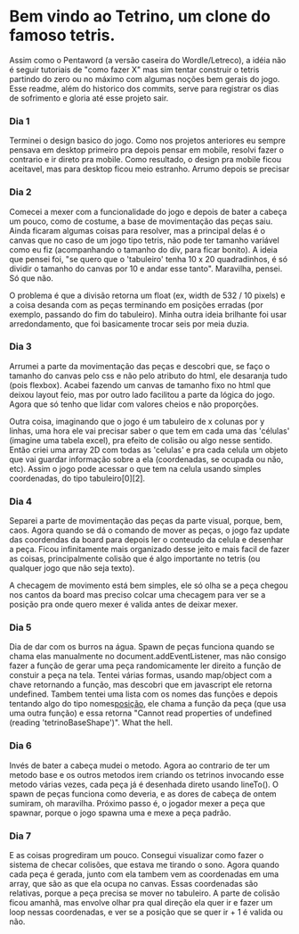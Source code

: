 # Bem vindo ao Tetrino, um clone do famoso tetris.

Assim como o Pentaword (a versão caseira do Wordle/Letreco), a idéia não é seguir tutoriais de "como fazer X" mas sim tentar construir o tetris partindo do zero ou no máximo com algumas noções bem gerais do jogo. Esse readme, além do historico dos commits, serve para registrar os dias de sofrimento e gloria até esse projeto sair.

### Dia 1

Terminei o design basico do jogo. Como nos projetos anteriores eu sempre pensava em desktop primeiro pra depois pensar em mobile, resolvi fazer o contrario e ir direto pra mobile. Como resultado, o design pra mobile ficou aceitavel, mas para desktop ficou meio estranho. Arrumo depois se precisar

### Dia 2

Comecei a mexer com a funcionalidade do jogo e depois de bater a cabeça um pouco, como de costume, a base de movimentação das peças saiu. Ainda ficaram algumas coisas para resolver, mas a principal delas é o canvas que no caso de um jogo tipo tetris, não pode ter tamanho variável como eu fiz (acompanhando o tamanho do div, para ficar bonito). A ideia que pensei foi, "se quero que o 'tabuleiro' tenha 10 x 20 quadradinhos, é só dividir o tamanho do canvas por 10 e andar esse tanto". Maravilha, pensei. Só que não. 

O problema é que a divisão retorna um float (ex, width de 532 / 10 pixels) e a coisa desanda com as peças terminando em posições erradas (por exemplo, passando do fim do tabuleiro). Minha outra ideia brilhante foi usar arredondamento, que foi basicamente trocar seis por meia duzia. 

### Dia 3

Arrumei a parte da movimentação das peças e descobri que, se faço o tamanho do canvas pelo css e não pelo atributo do html, ele desaranja tudo (pois flexbox). Acabei fazendo um canvas de tamanho fixo no html que deixou layout feio, mas por outro lado facilitou a parte da lógica do jogo. Agora que só tenho que lidar com valores cheios e não proporções.

Outra coisa, imaginando que o jogo é um tabuleiro de x colunas por y linhas, uma hora ele vai precisar saber o que tem em cada uma das 'células' (imagine uma tabela excel), pra efeito de colisão ou algo nesse sentido. Então criei uma array 2D com todas as 'celulas' e pra cada celula um objeto que vai guardar informação sobre a ela (coordenadas, se ocupada ou não, etc). Assim o jogo pode acessar o que tem na celula usando simples coordenadas, do tipo tabuleiro[0][2]. 

### Dia 4

Separei a parte de movimentação das peças da parte visual, porque, bem, caos. Agora quando se dá o comando de mover as peças, o jogo faz update das coordendas da board para depois ler o conteudo da celula e desenhar a peça. Ficou infinitamente mais organizado
desse jeito e mais facil de fazer as coisas, principalmente colisão que é algo importante no tetris (ou qualquer jogo que não seja texto). 

A checagem de movimento está bem simples, ele só olha se a peça chegou nos cantos da board mas preciso colcar uma checagem para ver se a posição pra onde quero mexer é valida antes de deixar mexer.

### Dia 5

Dia de dar com os burros na água. Spawn de peças funciona quando se chama elas manualmente no document.addEventListener, mas não consigo fazer a função de gerar uma peça randomicamente ler direito a função de constuir a peça na tela. Tentei várias formas, usando map/object com a chave retornando a função, mas descobri que em javascript ele retorna undefined.  Tambem tentei uma lista com os nomes das funções e depois tentando algo do tipo nomes[posição](parametros), ele chama a função da peça (que usa uma outra função) e essa retorna "Cannot read properties of undefined (reading 'tetrinoBaseShape')". What the hell.

### Dia 6

Invés de bater a cabeça mudei o metodo. Agora ao contrario de ter um metodo base e os outros metodos irem criando os tetrinos invocando esse metodo várias vezes, cada peça já é desenhada direto usando lineTo(). O spawn de peças funciona como deveria, e as dores de cabeça de ontem sumiram, oh maravilha. Próximo passo é, o jogador mexer a peça que spawnar, porque o jogo spawna uma e mexe a peça padrão.

### Dia 7

E as coisas progrediram um pouco. Consegui visualizar como fazer o sistema de checar colisões, que estava me tirando o sono. Agora quando cada peça é gerada, junto com ela tambem vem as coordenadas em uma array, que são as que ela ocupa no canvas. Essas coordenadas são relativas, porque a peça precisa se mover no tabuleiro. A parte de colisão ficou amanhã, mas envolve olhar pra qual direção ela quer ir e fazer um loop nessas coordenadas, e ver se a posição que se quer ir + 1 é valida ou não.   